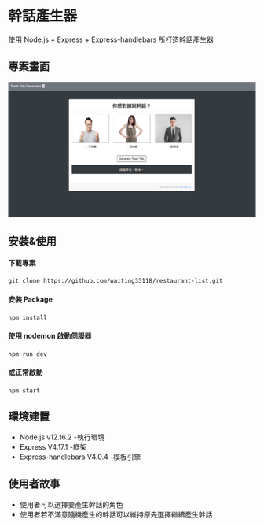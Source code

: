 # 幹話產生器

使用 Node.js + Express + Express-handlebars 所打造幹話產生器

## 專案畫面

![專案畫面](/public/Readme.png)

## 安裝&使用

#### 下載專案

```
git clone https://github.com/waiting33118/restaurant-list.git
```

#### 安裝 Package

```
npm install
```

#### 使用 nodemon 啟動伺服器

```
npm run dev
```

#### 或正常啟動

```
npm start
```

## 環境建置

- Node.js v12.16.2 -執行環境
- Express V4.17.1 -框架
- Express-handlebars V4.0.4 -模板引擎


## 使用者故事

- 使用者可以選擇要產生幹話的角色
- 使用者若不滿意隨機產生的幹話可以維持原先選擇繼續產生幹話
